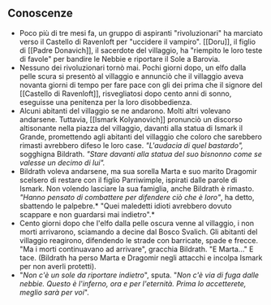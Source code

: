 

## Conoscenze
- Poco più di tre mesi fa, un gruppo di aspiranti "rivoluzionari" ha marciato verso il Castello di Ravenloft per "uccidere il vampiro". [[Doru]], il figlio di [[Padre Donavich]], il sacerdote del villaggio, ha "riempito le loro teste di favole" per bandire le Nebbie e riportare il Sole a Barovia.
- Nessuno dei rivoluzionari tornò mai. Pochi giorni dopo, un elfo dalla pelle scura si presentò al villaggio e annunciò che il villaggio aveva novanta giorni di tempo per fare pace con gli dei prima che il signore del [[Castello di Ravenloft]], risvegliatosi dopo cento anni di sonno, eseguisse una penitenza per la loro disobbedienza.
- Alcuni abitanti del villaggio se ne andarono. Molti altri volevano andarsene. Tuttavia, [[Ismark Kolyanovich]] pronunciò un discorso altisonante nella piazza del villaggio, davanti alla statua di Ismark il Grande, promettendo agli abitanti del villaggio che coloro che sarebbero rimasti avrebbero difeso le loro case. *"L'audacia di quel bastardo",* sogghigna Bildrath. *"Stare davanti alla statua del suo bisnonno come se valesse un decimo di lui".*
- Bildrath voleva andarsene, ma sua sorella Marta e suo marito Dragomir scelsero di restare con il figlio Parriwimple, ispirati dalle parole di Ismark. Non volendo lasciare la sua famiglia, anche Bildrath è rimasto. *"Hanno pensato di combattere per difendere ciò che è loro"*, ha detto, sbattendo le palpebre.* "Quei maledetti idioti avrebbero dovuto scappare e non guardarsi mai indietro".*
- Cento giorni dopo che l'elfo dalla pelle oscura venne al villaggio, i non morti arrivarono, sciamando a decine dal Bosco Svalich. Gli abitanti del villaggio reagirono, difendendo le strade con barricate, spade e frecce. "Ma i morti continuavano ad arrivare", gracchia Bildrath. "E Marta..." E tace. (Bildrath ha perso Marta e Dragomir negli attacchi e incolpa Ismark per non averli protetti).
- "*Non c'è un sole da riportare indietro*", sputa. "*Non c'è via di fuga dalle nebbie. Questo è l'inferno, ora e per l'eternità. Prima lo accetterete, meglio sarà per voi*".




